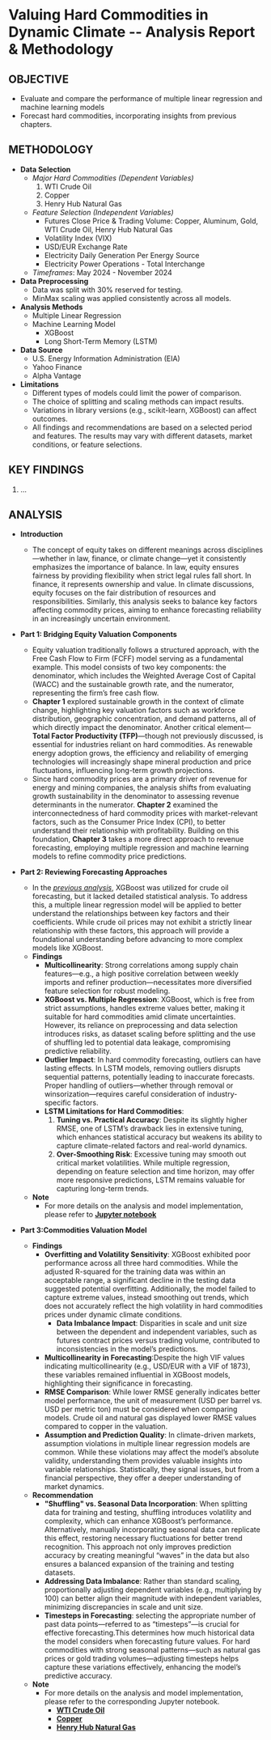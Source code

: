 # Valuing Hard Commodities in Dynamic Climate -- Analysis Report & Methodology

## OBJECTIVE
* Evaluate and compare the performance of multiple linear regression and machine learning models
* Forecast hard commodities, incorporating insights from previous chapters.


## METHODOLOGY
* **Data Selection**
    * *Major Hard Commodities (Dependent Variables)*
        1. WTI Crude Oil
        2. Copper
        3. Henry Hub Natural Gas
    * *Feature Selection (Independent Variables)*
        * Futures Close Price & Trading Volume: Copper, Aluminum, Gold, WTI Crude Oil, Henry Hub Natural Gas
        * Volatility Index (VIX)
        * USD/EUR Exchange Rate
        * Electricity Daily Generation Per Energy Source
        * Electricity Power Operations - Total Interchange
    * *Timeframes*: May 2024 - November 2024
* **Data Preprocessing**
    * Data was split with 30% reserved for testing.
    * MinMax scaling was applied consistently across all models.
* **Analysis Methods**
    * Multiple Linear Regression
    * Machine Learning Model
        * XGBoost
        * Long Short-Term Memory (LSTM)
* **Data Source**
    * U.S. Energy Information Administration (EIA)
    * Yahoo Finance
    * Alpha Vantage
* **Limitations**
    * Different types of models could limit the power of comparison.
    * The choice of splitting and scaling methods can impact results.
    * Variations in library versions (e.g., scikit-learn, XGBoost) can affect outcomes.
    * All findings and recommendations are based on a selected period and features. The results may vary with different datasets, market conditions, or feature selections.


## KEY FINDINGS
1. ...


## ANALYSIS    
* **Introduction**
    * The concept of equity takes on different meanings across disciplines—whether in law, finance, or climate change—yet it consistently emphasizes the importance of balance. In law, equity ensures fairness by providing flexibility when strict legal rules fall short. In finance, it represents ownership and value. In climate discussions, equity focuses on the fair distribution of resources and responsibilities. Similarly, this analysis seeks to balance key factors affecting commodity prices, aiming to enhance forecasting reliability in an increasingly uncertain environment.
    
* **Part 1: Bridging Equity Valuation Components**
    * Equity valuation traditionally follows a structured approach, with the Free Cash Flow to Firm (FCFF) model serving as a fundamental example. This model consists of two key components: the denominator, which includes the Weighted Average Cost of Capital (WACC) and the sustainable growth rate, and the numerator, representing the firm’s free cash flow.
    * **Chapter 1** explored sustainable growth in the context of climate change, highlighting key valuation factors such as workforce distribution, geographic concentration, and demand patterns, all of which directly impact the denominator. Another critical element—**Total Factor Productivity (TFP)**—though not previously discussed, is essential for industries reliant on hard commodities. As renewable energy adoption grows, the efficiency and reliability of emerging technologies will increasingly shape mineral production and price fluctuations, influencing long-term growth projections.
    * Since hard commodity prices are a primary driver of revenue for energy and mining companies, the analysis shifts from evaluating growth sustainability in the denominator to assessing revenue determinants in the numerator. **Chapter 2** examined the interconnectedness of hard commodity prices with market-relevant factors, such as the Consumer Price Index (CPI), to better understand their relationship with profitability. Building on this foundation, **Chapter 3** takes a more direct approach to revenue forecasting, employing multiple regression and machine learning models to refine commodity price predictions.

* **Part 2: Reviewing Forecasting Approaches**
    * In the [*previous analysis*](https://github.com/florencex5/Crude_Oil_Finance_Project), XGBoost was utilized for crude oil forecasting, but it lacked detailed statistical analysis. To address this, a multiple linear regression model will be applied to better understand the relationships between key factors and their coefficients. While crude oil prices may not exhibit a strictly linear relationship with these factors, this approach will provide a foundational understanding before advancing to more complex models like XGBoost.
    * **Findings**
        * **Multicollinearity**: Strong correlations among supply chain features—e.g., a high positive correlation between weekly imports and refiner production—necessitates more diversified feature selection for robust modeling.
        * **XGBoost vs. Multiple Regression**: XGBoost, which is free from strict assumptions, handles extreme values better, making it suitable for hard commodities amid climate uncertainties. However, its reliance on preprocessing and data selection introduces risks, as dataset scaling before splitting and the use of shuffling led to potential data leakage, compromising predictive reliability.
        * **Outlier Impact**: In hard commodity forecasting, outliers can have lasting effects. In LSTM models, removing outliers disrupts sequential patterns, potentially leading to inaccurate forecasts. Proper handling of outliers—whether through removal or winsorization—requires careful consideration of industry-specific factors.
        * **LSTM Limitations for Hard Commodities**: 
            1. **Tuning vs. Practical Accuracy**: Despite its slightly higher RMSE, one of LSTM’s drawback lies in extensive tuning, which enhances statistical accuracy but weakens its ability to capture climate-related factors and real-world dynamics.
            2. **Over-Smoothing Risk**: Excessive tuning may smooth out critical market volatilities. While multiple regression, depending on feature selection and time horizon, may offer more responsive predictions, LSTM remains valuable for capturing long-term trends.
    * **Note**
        * For more details on the analysis and model implementation, please refer to [**Jupyter notebook**](https://github.com/florencex5/Hard_Commodities/blob/main/crudeOil_project_review.ipynb)
        
* **Part 3:Commodities Valuation Model**
    * **Findings**
        * **Overfitting and Volatility Sensitivity**: XGBoost exhibited poor performance across all three hard commodities. While the adjusted R-squared for the training data was within an acceptable range, a significant decline in the testing data suggested potential overfitting. Additionally, the model failed to capture extreme values, instead smoothing out trends, which does not accurately reflect the high volatility in hard commodities prices under dynamic climate conditions.
            * **Data Imbalance Impact**: Disparities in scale and unit size between the dependent and independent variables, such as futures contract prices versus trading volume, contributed to inconsistencies in the model’s predictions.
        * **Multicollinearity in Forecasting**:Despite the high VIF values indicating multicollinearity (e.g., USD/EUR with a VIF of 1873), these variables remained influential in XGBoost models, highlighting their significance in forecasting.
        * **RMSE Comparison**: While lower RMSE generally indicates better model performance, the unit of measurement (USD per barrel vs. USD per metric ton) must be considered when comparing models. Crude oil and natural gas displayed lower RMSE values compared to copper in the valuation.
        * **Assumption and Prediction Quality**: In climate-driven markets, assumption violations in multiple linear regression models are common. While these violations may affect the model’s absolute validity, understanding them provides valuable insights into variable relationships. Statistically, they signal issues, but from a financial perspective, they offer a deeper understanding of market dynamics.
    * **Recommendation**
        * **"Shuffling" vs. Seasonal Data Incorporation**: When splitting data for training and testing, shuffling introduces volatility and complexity, which can enhance XGBoost’s performance. Alternatively, manually incorporating seasonal data can replicate this effect, restoring necessary fluctuations for better trend recognition. This approach not only improves prediction accuracy by creating meaningful “waves” in the data but also ensures a balanced expansion of the training and testing datasets.
        * **Addressing Data Imbalance**: Rather than standard scaling, proportionally adjusting dependent variables (e.g., multiplying by 100) can better align their magnitude with independent variables, minimizing discrepancies in scale and unit size.
        * **Timesteps in Forecasting**: selecting the appropriate number of past data points—referred to as “timesteps”—is crucial for effective forecasting.This determines how much historical data the model considers when forecasting future values. For hard commodities with strong seasonal patterns—such as natural gas prices or gold trading volumes—adjusting timesteps helps capture these variations effectively, enhancing the model’s predictive accuracy.
    * **Note**
        * For more details on the analysis and model implementation, please refer to the corresponding Jupyter notebook.
            * [**WTI Crude Oil**](https://github.com/florencex5/Hard_Commodities/blob/main/valuation_model_wti.ipynb)
            * [**Copper**](https://github.com/florencex5/Hard_Commodities/blob/main/valuation_model_cop.ipynb)
            * [**Henry Hub Natural Gas**](https://github.com/florencex5/Hard_Commodities/blob/main/valuation_model_ng.ipynb)   

        

  






